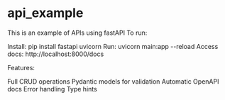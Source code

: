 # api_example

This is an example of APIs using fastAPI
To run:

Install: pip install fastapi uvicorn
Run: uvicorn main:app --reload
Access docs: http://localhost:8000/docs

Features:

Full CRUD operations
Pydantic models for validation
Automatic OpenAPI docs
Error handling
Type hints
